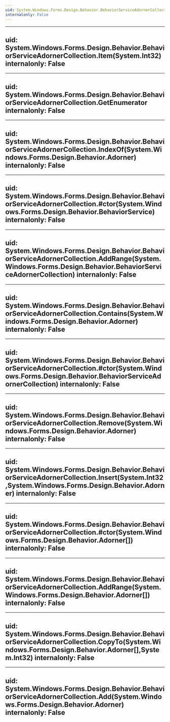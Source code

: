 ```yaml
---
uid: System.Windows.Forms.Design.Behavior.BehaviorServiceAdornerCollection
internalonly: False
---
```


---
uid: System.Windows.Forms.Design.Behavior.BehaviorServiceAdornerCollection.Item(System.Int32)
internalonly: False
---

---
uid: System.Windows.Forms.Design.Behavior.BehaviorServiceAdornerCollection.GetEnumerator
internalonly: False
---

---
uid: System.Windows.Forms.Design.Behavior.BehaviorServiceAdornerCollection.IndexOf(System.Windows.Forms.Design.Behavior.Adorner)
internalonly: False
---

---
uid: System.Windows.Forms.Design.Behavior.BehaviorServiceAdornerCollection.#ctor(System.Windows.Forms.Design.Behavior.BehaviorService)
internalonly: False
---

---
uid: System.Windows.Forms.Design.Behavior.BehaviorServiceAdornerCollection.AddRange(System.Windows.Forms.Design.Behavior.BehaviorServiceAdornerCollection)
internalonly: False
---

---
uid: System.Windows.Forms.Design.Behavior.BehaviorServiceAdornerCollection.Contains(System.Windows.Forms.Design.Behavior.Adorner)
internalonly: False
---

---
uid: System.Windows.Forms.Design.Behavior.BehaviorServiceAdornerCollection.#ctor(System.Windows.Forms.Design.Behavior.BehaviorServiceAdornerCollection)
internalonly: False
---

---
uid: System.Windows.Forms.Design.Behavior.BehaviorServiceAdornerCollection.Remove(System.Windows.Forms.Design.Behavior.Adorner)
internalonly: False
---

---
uid: System.Windows.Forms.Design.Behavior.BehaviorServiceAdornerCollection.Insert(System.Int32,System.Windows.Forms.Design.Behavior.Adorner)
internalonly: False
---

---
uid: System.Windows.Forms.Design.Behavior.BehaviorServiceAdornerCollection.#ctor(System.Windows.Forms.Design.Behavior.Adorner[])
internalonly: False
---

---
uid: System.Windows.Forms.Design.Behavior.BehaviorServiceAdornerCollection.AddRange(System.Windows.Forms.Design.Behavior.Adorner[])
internalonly: False
---

---
uid: System.Windows.Forms.Design.Behavior.BehaviorServiceAdornerCollection.CopyTo(System.Windows.Forms.Design.Behavior.Adorner[],System.Int32)
internalonly: False
---

---
uid: System.Windows.Forms.Design.Behavior.BehaviorServiceAdornerCollection.Add(System.Windows.Forms.Design.Behavior.Adorner)
internalonly: False
---
